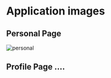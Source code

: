 # Application images
## Personal Page
![personal](https://github.com/AleksandrSmirnov92/VueBlog/assets/83553039/19aee0d2-2917-4e9d-a480-14c31a9b7de4)
## Profile Page ....
